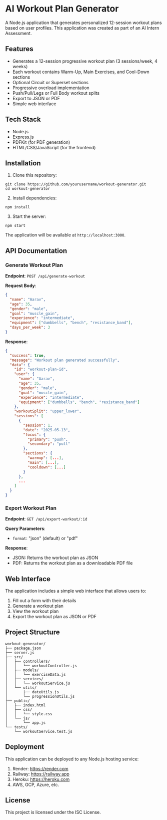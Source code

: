 # AI Workout Plan Generator

A Node.js application that generates personalized 12-session workout plans based on user profiles. This application was created as part of an AI Intern Assessment.

## Features

- Generates a 12-session progressive workout plan (3 sessions/week, 4 weeks)
- Each workout contains Warm-Up, Main Exercises, and Cool-Down sections
- Optional Circuit or Superset sections
- Progressive overload implementation
- Push/Pull/Legs or Full Body workout splits
- Export to JSON or PDF
- Simple web interface

## Tech Stack

- Node.js
- Express.js
- PDFKit (for PDF generation)
- HTML/CSS/JavaScript (for the frontend)

## Installation

1. Clone this repository:
```
git clone https://github.com/yourusername/workout-generator.git
cd workout-generator
```

2. Install dependencies:
```
npm install
```

3. Start the server:
```
npm start
```

The application will be available at `http://localhost:3000`.

## API Documentation

### Generate Workout Plan

**Endpoint**: `POST /api/generate-workout`

**Request Body**:
```json
{
  "name": "Aarav",
  "age": 35,
  "gender": "male",
  "goal": "muscle_gain",
  "experience": "intermediate",
  "equipment": ["dumbbells", "bench", "resistance_band"],
  "days_per_week": 3
}
```

**Response**:
```json
{
  "success": true,
  "message": "Workout plan generated successfully",
  "data": {
    "id": "workout-plan-id",
    "user": {
      "name": "Aarav",
      "age": 35,
      "gender": "male",
      "goal": "muscle_gain",
      "experience": "intermediate",
      "equipment": ["dumbbells", "bench", "resistance_band"]
    },
    "workoutSplit": "upper_lower",
    "sessions": [
      {
        "session": 1,
        "date": "2025-05-13",
        "focus": {
          "primary": "push",
          "secondary": "pull"
        },
        "sections": {
          "warmup": [...],
          "main": [...],
          "cooldown": [...]
        }
      },
      ...
    ]
  }
}
```

### Export Workout Plan

**Endpoint**: `GET /api/export-workout/:id`

**Query Parameters**:
- `format`: "json" (default) or "pdf"

**Response**:
- JSON: Returns the workout plan as JSON
- PDF: Returns the workout plan as a downloadable PDF file

## Web Interface

The application includes a simple web interface that allows users to:
1. Fill out a form with their details
2. Generate a workout plan
3. View the workout plan
4. Export the workout plan as JSON or PDF

## Project Structure

```
workout-generator/
├── package.json
├── server.js
├── src/
│   ├── controllers/
│   │   └── workoutController.js
│   ├── models/
│   │   └── exerciseData.js
│   ├── services/
│   │   └── workoutService.js
│   └── utils/
│       ├── dateUtils.js
│       └── progressionUtils.js
├── public/
│   ├── index.html
│   ├── css/
│   │   └── style.css
│   └── js/
│       └── app.js
└── tests/
    └── workoutService.test.js
```

## Deployment

This application can be deployed to any Node.js hosting service:

1. Render: https://render.com
2. Railway: https://railway.app
3. Heroku: https://heroku.com
4. AWS, GCP, Azure, etc.

## License

This project is licensed under the ISC License.